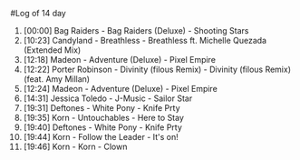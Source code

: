 #Log of 14 day

1. [00:00] Bag Raiders - Bag Raiders (Deluxe) - Shooting Stars
1. [10:23] Candyland - Breathless - Breathless ft. Michelle Quezada (Extended Mix)
1. [12:18] Madeon - Adventure (Deluxe) - Pixel Empire
1. [12:22] Porter Robinson - Divinity (filous Remix) - Divinity (filous Remix) (feat. Amy Millan)
1. [12:24] Madeon - Adventure (Deluxe) - Pixel Empire
1. [14:31] Jessica Toledo - J-Music - Sailor Star
1. [19:31] Deftones - White Pony - Knife Prty
1. [19:35] Korn - Untouchables - Here to Stay
1. [19:40] Deftones - White Pony - Knife Prty
1. [19:44] Korn - Follow the Leader - It's on!
1. [19:46] Korn - Korn - Clown
